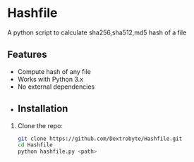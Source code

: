 # Hashfile
A python script to calculate sha256,sha512,md5 hash of a file
## Features
- Compute hash of any file
- Works with Python 3.x
- No external dependencies
- ## Installation
1. Clone the repo:
   ```bash
   git clone https://github.com/Dextrobyte/Hashfile.git
   cd Hashfile
   python hashfile.py <path>
